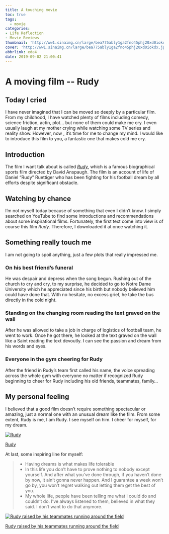 ```yaml
---
title: A touching movie
toc: true
tags:
  - movie
categories:
- Life Reflection
- Movie Reviews
thumbnail: 'http://ww1.sinaimg.cn/large/bea775ably1ga2fno45phj20xd0iokdx.jpg'
cover: 'http://ww1.sinaimg.cn/large/bea775ably1ga2fno45phj20xd0iokdx.jpg'
abbrlink: ede4
date: 2019-09-02 21:00:41
---
```


# A moving film -- Rudy

## Today I cried

I have never imagined that I can be moved so deeply by a particular film. From my childhood, I have watched plenty of films including comedy, science friction, actin, plot… but none of them could make me cry. I even usually laugh at my mother crying while watching some TV series and reality show. However, now , it’s time for me to change my mind. I would like to introduce this film to you, a fantastic one that makes cold me cry.

## Introduction

The film I want talk about is called [*Rudy*](https://en.wikipedia.org/wiki/Rudy_(film)), which is a famous biographical sports film directed by David Anspaugh. The film is an account of life of Daniel “Rudy” Ruettiger who has been fighting for his football dream by all efforts despite significant obstacle.

## Watching by chance

I’m not myself today because of something that even I didn’t know. I simply searched on YouTube to find some introductions and recommendations about some inspirational films. Fortunately, the first text come into view is of course this film *Rudy*. Therefore, I downloaded it at once watching it.

## Something really touch me

I am not going to spoil anything, just a few plots that really impressed me.

### On his best friend’s funeral

He was despair and depress when the song begun. Rushing out of the church to cry and cry, to my surprise, he decided to go to Notre Dame University which he appreciated since his birth but nobody believed him could have done that. With no hesitate, no excess grief, he take the bus directly in the cold night.

### Standing on the changing room reading the text graved on the wall

After he was allowed to take a job in charge of logistics of football team, he went to work. Once he got there, he looked at the text graved on the wall like a Saint reading the text devoutly. I can see the passion and dream from his words and eyes.

### Everyone in the gym cheering for Rudy

After the friend in Rudy’s team first called his name, the voice spreading across the whole gym with everyone no matter if recognized Rudy beginning to cheer for Rudy including his old friends, teammates, family…

## My personal feeling

I believed that a good film doesn’t require something spectacular or amazing, just a normal one with an unusual dream like the film. From some extent, Rudy is me, I am Rudy. I see myself on him. I cheer for myself, for my dream.

[![Rudy](https://upload-images.jianshu.io/upload_images/3525704-954220d0ac4aa0ea.png?imageMogr2/auto-orient/strip%7CimageView2/2/w/586/format/webp)](https://upload-images.jianshu.io/upload_images/3525704-954220d0ac4aa0ea.png?imageMogr2/auto-orient/strip|imageView2/2/w/586/format/webp)

[Rudy](https://upload-images.jianshu.io/upload_images/3525704-954220d0ac4aa0ea.png?imageMogr2/auto-orient/strip|imageView2/2/w/586/format/webp)



At last, some inspiring line for myself:

> - Having dreams is what makes life tolerable
> - In this life you don’t have to prove nothing to nobody except yourself. And after what you’ve done through, if you haven’t done by now, it ain’t gonna never happen. And I guarantee a week won’t go by, you won’t regret walking out letting them get the best of you.
> - My whole life, people have been telling me what I could do and couldn’t do. I’ve always listened to them, believed in what they said. I don’t want to do that anymore.

[![Rudy raised by his teammates running around the field](https://upload-images.jianshu.io/upload_images/3525704-c8a79e8872e6a66a.png?imageMogr2/auto-orient/strip%7CimageView2/2/w/640/format/webp)](https://upload-images.jianshu.io/upload_images/3525704-c8a79e8872e6a66a.png?imageMogr2/auto-orient/strip|imageView2/2/w/640/format/webp)

[Rudy raised by his teammates running around the field](https://upload-images.jianshu.io/upload_images/3525704-c8a79e8872e6a66a.png?imageMogr2/auto-orient/strip|imageView2/2/w/640/format/webp)